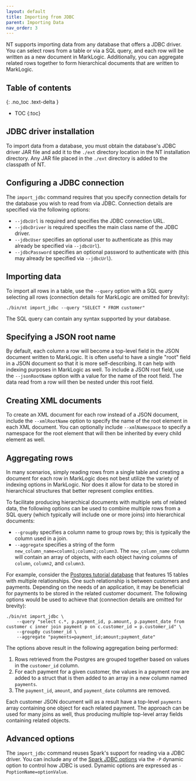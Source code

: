 ```yaml
---
layout: default
title: Importing from JDBC
parent: Importing Data
nav_order: 3
---
```


NT supports importing data from any database that offers a JDBC driver. You can select rows from a table or via a 
SQL query, and each row will be written as a new document in MarkLogic. Additionally, you can aggregate related rows
together to form hierarchical documents that are written to MarkLogic. 

## Table of contents
{: .no_toc .text-delta }

- TOC
{:toc}

## JDBC driver installation

To import data from a database, you must obtain the database's JDBC driver JAR file and add it to the `./ext` directory
location in the NT installation directory. Any JAR file placed in the `./ext` directory is added to the classpath of 
NT.

## Configuring a JDBC connection

The `import_jdbc` command requires that you specify connection details for the database you wish to read from via JDBC.
Connection details are specified via the following options:

- `--jdbcUrl` is required and specifies the JDBC connection URL.
- `--jdbcDriver` is required specifies the main class name of the JDBC driver.
- `--jdbcUser` specifies an optional user to authenticate as (this may already be specified via `--jdbcUrl`).
- `--jdbcPassword` specifies an optional password to authenticate with (this may already be specified via `--jdbcUrl`).

## Importing data

To import all rows in a table, use the `--query` option with a SQL query selecting all rows (connection details for 
MarkLogic are omitted for brevity):

    ./bin/nt import_jdbc --query "SELECT * FROM customer" 

The SQL query can contain any syntax supported by your database. 

## Specifying a JSON root name

By default, each column a row will become a top-level field in the JSON document written to
MarkLogic. It is often useful to have a single "root" field in a JSON document so that it is more self-describing. It
can help with indexing purposes in MarkLogic as well. To include a JSON root field, use the `--jsonRootName` option with
a value for the name of the root field. The data read from a row will then be nested under this root field.

## Creating XML documents

To create an XML document for each row instead of a JSON document, include the `--xmlRootName`
option to specify the name of the root element in each XML document. You can optionally include `--xmlNamespace` to
specify a namespace for the root element that will then be inherited by every child element as well.

## Aggregating rows

In many scenarios, simply reading rows from a single table and creating a document for each row in MarkLogic does not
best utilize the variety of indexing options in MarkLogic. Nor does it allow for data to be stored in hierarchical
structures that better represent complex entities. 

To facilitate producing hierarchical documents with multiple sets of related data, the following options can be used
to combine multiple rows from a SQL query (which typically will include one or more joins) into hierarchical documents:

- `--groupBy` specifies a column name to group rows by; this is typically the column used in a join.
- `--aggregate` specifies a string of the form `new_column_name=column1;column2;column3`. The `new_column_name` column
  will contain an array of objects, with each object having columns of `column`, `column2`, and `column3`.

For example, consider the [Postgres tutorial database](https://www.postgresqltutorial.com/postgresql-getting-started/postgresql-sample-database/)
that features 15 tables with multiple relationships. One such relationship is between customers and payments. Depending
on the needs of an application, it may be beneficial for payments to be stored in the related customer document. The
following options would be used to achieve that (connection details are omitted for brevity):

```
./bin/nt import_jdbc \
    --query "select c.*, p.payment_id, p.amount, p.payment_date from customer c inner join payment p on c.customer_id = p.customer_id" \
    --groupBy customer_id \
    --aggregate "payments=payment_id;amount;payment_date"
```

The options above result in the following aggregation being performed:

1. Rows retrieved from the Postgres are grouped together based on values in the `customer_id` column.
2. For each payment for a given customer, the values in a payment row are added to a struct that is then added to an array 
in a new column named `payments`.
3. The `payment_id`, `amount`, and `payment_date` columns are removed.

Each customer JSON document will as a result have a top-level `payments` array containing one object for each related
payment. The approach can be used for many joins as well, thus producing multiple top-level array fields containing
related objects.

## Advanced options

The `import_jdbc` command reuses Spark's support for reading via a JDBC driver. You can include any of
the [Spark JDBC options](https://spark.apache.org/docs/latest/sql-data-sources-jdbc.html) via the `-P` dynamic option
to control how JDBC is used. Dynamic options are expressed as `-PoptionName=optionValue`.
